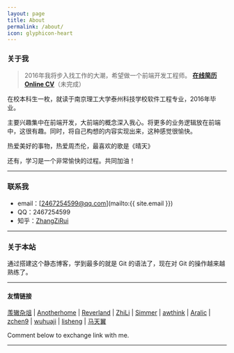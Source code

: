 ```yaml
---
layout: page
title: About
permalink: /about/
icon: glyphicon-heart
---
```


### 关于我

> 2016年我将步入找工作的大潮，希望做一个前端开发工程师。 **[在线简历 Online CV](http://www.zhangzirui.com/resumeonline/#/)**（未完成）

在校本科生一枚，就读于南京理工大学泰州科技学校软件工程专业，2016年毕业。   

主要兴趣集中在前端开发，大前端的概念深入我心。将更多的业务逻辑放在前端中，这很有趣。同时，将自己构想的内容实现出来，这种感觉很愉快。   

热爱美好的事物，热爱周杰伦，最喜欢的歌是《晴天》
   

还有，学习是一个非常愉快的过程。共同加油！   

---

### 联系我

* email：[2467254599@qq.com](mailto:{{ site.email }})
* QQ：2467254599
* 知乎：[ZhangZiRui](https://www.zhihu.com/people/zhang-zi-rui-97)

---

### 关于本站   
  
通过搭建这个静态博客，学到最多的就是 Git 的语法了，现在对 Git 的操作越来越熟练了。  

---

#### 友情链接

[羡辙杂俎](http://zhangwenli.com/blog) \| [Anotherhome](https://www.anotherhome.net) \| [Reverland](http://reverland.org/) \| [ZhiLi](http://lizhipower.github.io/) \| [Simmer](http://simmer-jun.github.io/) \| [awthink](http://awthink.net/) \| [Aralic](http://aralic.github.io/) \| [zchen9](http://www.chen9.info/) \| [wuhuaji](http://wuhuaji.me/) \| [lisheng](http://www.lishengcn.cn/) \| [马天翼](http://www.fkysly.com/)

Comment below to exchange link with me.  

---
